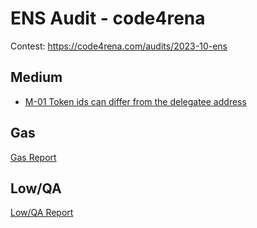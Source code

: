 # ENS Audit - code4rena

Contest: https://code4rena.com/audits/2023-10-ens

## Medium

- [M-01 Token ids can differ from the delegatee address](./M-01.md)

## Gas

[Gas Report](./gas.md)

## Low/QA

[Low/QA Report](./low.md)
